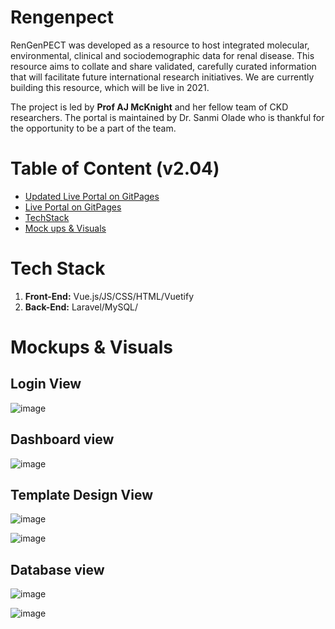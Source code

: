 # Rengenpect
RenGenPECT was developed as a resource to host integrated molecular, environmental, clinical and sociodemographic data for renal disease. This resource aims to collate and share validated, carefully curated information that will facilitate future international research initiatives. We are currently building this resource, which will be live in 2021.

The project is led by  **Prof AJ McKnight** and her fellow team of CKD researchers. The portal is maintained by Dr. Sanmi Olade who is thankful for the opportunity to be a part of the team.

# Table of Content (v2.04)
  * [Updated Live Portal on GitPages](https://sanmiolade.github.io/rgpdemo/)
  * [Live Portal on GitPages](https://qubrgp.github.io/rgp/)
  * [TechStack](https://github.com/qubrgp/rgp#tech-stack)  
  * [Mock ups & Visuals](https://github.com/qubrgp/rgp#mockups--visuals)


# Tech Stack
1. **Front-End:** Vue.js/JS/CSS/HTML/Vuetify
2. **Back-End:** Laravel/MySQL/

# Mockups & Visuals

## Login View 
![image](https://user-images.githubusercontent.com/80102746/110207570-501c2b80-7e7c-11eb-8eb0-3eb5e9cac212.png)

## Dashboard view
![image](https://user-images.githubusercontent.com/80102746/110207706-35968200-7e7d-11eb-9e40-210a83fb9971.png)


## Template Design View

![image](https://user-images.githubusercontent.com/79588708/139294531-0f207ba4-2e5f-4395-9318-f6a3fecd3709.png)


![image](https://user-images.githubusercontent.com/79588708/139294407-08cd6c17-2937-43c9-994a-1da1510d3cb4.png)



## Database view
![image](https://user-images.githubusercontent.com/79588708/139293520-66402d43-a1aa-411d-ba03-d0f813eee066.png)


![image](https://user-images.githubusercontent.com/79588708/139293197-39a2657b-31ae-4014-83ea-d120222cee0f.png)


